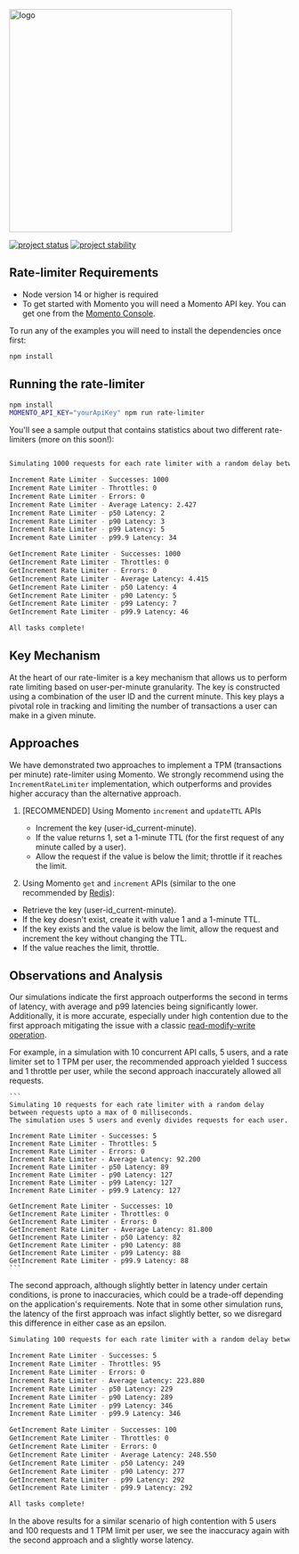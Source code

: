 <head>
  <meta name="Momento Node.js Client Library Documentation" content="Node.js client software development kit for Momento Cache">
</head>
<img src="https://docs.momentohq.com/img/logo.svg" alt="logo" width="400"/>

[![project status](https://momentohq.github.io/standards-and-practices/badges/project-status-official.svg)](https://github.com/momentohq/standards-and-practices/blob/main/docs/momento-on-github.md)
[![project stability](https://momentohq.github.io/standards-and-practices/badges/project-stability-stable.svg)](https://github.com/momentohq/standards-and-practices/blob/main/docs/momento-on-github.md)

## Rate-limiter Requirements

- Node version 14 or higher is required
- To get started with Momento you will need a Momento API key. You can get one from the [Momento Console](https://console.gomomento.com).

To run any of the examples you will need to install the dependencies once first:

```bash
npm install
```

## Running the rate-limiter

```bash
npm install
MOMENTO_API_KEY="yourApiKey" npm run rate-limiter
```

You'll see a sample output that contains statistics about two different rate-limiters (more on this soon!):

```bash

Simulating 1000 requests for each rate limiter with a random delay between requests upto a max of 60000 milliseconds.

Increment Rate Limiter - Successes: 1000
Increment Rate Limiter - Throttles: 0
Increment Rate Limiter - Errors: 0
Increment Rate Limiter - Average Latency: 2.427
Increment Rate Limiter - p50 Latency: 2
Increment Rate Limiter - p90 Latency: 3
Increment Rate Limiter - p99 Latency: 5
Increment Rate Limiter - p99.9 Latency: 34

GetIncrement Rate Limiter - Successes: 1000
GetIncrement Rate Limiter - Throttles: 0
GetIncrement Rate Limiter - Errors: 0
GetIncrement Rate Limiter - Average Latency: 4.415
GetIncrement Rate Limiter - p50 Latency: 4
GetIncrement Rate Limiter - p90 Latency: 5
GetIncrement Rate Limiter - p99 Latency: 7
GetIncrement Rate Limiter - p99.9 Latency: 46

All tasks complete!

```

## Key Mechanism

At the heart of our rate-limiter is a key mechanism that allows us to perform rate limiting based on user-per-minute granularity. The key is constructed using a combination of the user ID and the current minute. This key plays a pivotal role in tracking and limiting the number of transactions a user can make in a given minute.

## Approaches

We have demonstrated two approaches to implement a TPM (transactions per minute) rate-limiter using Momento. We strongly recommend using the `IncrementRateLimiter` implementation, which outperforms and provides higher accuracy than the alternative approach.

1. [RECOMMENDED] Using Momento `increment` and `updateTTL` APIs

   - Increment the key (user-id_current-minute).
   - If the value returns 1, set a 1-minute TTL (for the first request of any minute called by a user).
   - Allow the request if the value is below the limit; throttle if it reaches the limit.

2. Using Momento `get` and `increment` APIs (similar to the one recommended by [Redis](https://redis.com/glossary/rate-limiting/)):

  - Retrieve the key (user-id_current-minute).
  - If the key doesn't exist, create it with value 1 and a 1-minute TTL.
  - If the key exists and the value is below the limit, allow the request and increment the key without changing the TTL.
  - If the value reaches the limit, throttle.


## Observations and Analysis

Our simulations indicate the first approach outperforms the second in terms of latency, with average and p99 latencies being significantly lower. Additionally, it is more accurate, especially under high contention due to the first approach mitigating the issue with a classic [read-modify-write operation](https://en.wikipedia.org/wiki/Read%E2%80%93modify%E2%80%93write).

For example, in a simulation with 10 concurrent API calls, 5 users, and a rate limiter set to 1 TPM per user, the recommended approach yielded 1 success and 1 throttle per user, while the second approach inaccurately allowed all requests.

    ```
    Simulating 10 requests for each rate limiter with a random delay between requests upto a max of 0 milliseconds.
    The simulation uses 5 users and evenly divides requests for each user.

    Increment Rate Limiter - Successes: 5
    Increment Rate Limiter - Throttles: 5
    Increment Rate Limiter - Errors: 0
    Increment Rate Limiter - Average Latency: 92.200
    Increment Rate Limiter - p50 Latency: 89
    Increment Rate Limiter - p90 Latency: 127
    Increment Rate Limiter - p99 Latency: 127
    Increment Rate Limiter - p99.9 Latency: 127

    GetIncrement Rate Limiter - Successes: 10
    GetIncrement Rate Limiter - Throttles: 0
    GetIncrement Rate Limiter - Errors: 0
    GetIncrement Rate Limiter - Average Latency: 81.800
    GetIncrement Rate Limiter - p50 Latency: 82
    GetIncrement Rate Limiter - p90 Latency: 88
    GetIncrement Rate Limiter - p99 Latency: 88
    GetIncrement Rate Limiter - p99.9 Latency: 88
    ```

The second approach, although slightly better in latency under certain conditions, is prone to inaccuracies, which could be a trade-off depending on the application's requirements. Note that in some other simulation runs, the latency of the first approach was infact slightly better, so we disregard this difference in either case as an epsilon.

```bash
Simulating 100 requests for each rate limiter with a random delay between requests upto a max of 1 milliseconds. The rate limiter allow 1 requests per minute. The simulation uses 5 users and evenly divides requests for each user.

Increment Rate Limiter - Successes: 5
Increment Rate Limiter - Throttles: 95
Increment Rate Limiter - Errors: 0
Increment Rate Limiter - Average Latency: 223.880
Increment Rate Limiter - p50 Latency: 229
Increment Rate Limiter - p90 Latency: 289
Increment Rate Limiter - p99 Latency: 346
Increment Rate Limiter - p99.9 Latency: 346

GetIncrement Rate Limiter - Successes: 100
GetIncrement Rate Limiter - Throttles: 0
GetIncrement Rate Limiter - Errors: 0
GetIncrement Rate Limiter - Average Latency: 248.550
GetIncrement Rate Limiter - p50 Latency: 249
GetIncrement Rate Limiter - p90 Latency: 277
GetIncrement Rate Limiter - p99 Latency: 292
GetIncrement Rate Limiter - p99.9 Latency: 292

All tasks complete!

```

In the above results for a similar scenario of high contention with 5 users and 100 requests and 1 TPM limit per user, we see the inaccuracy again with the second approach and a slightly worse latency.
